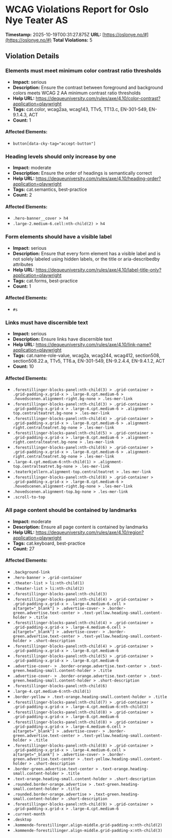 # WCAG Violations Report for Oslo Nye Teater AS

**Timestamp:** 2025-10-19T00:31:27.875Z
**URL:** [https://oslonye.no/#](https://oslonye.no/#)
**Total Violations:** 5

## Violation Details

### Elements must meet minimum color contrast ratio thresholds

- **Impact:** serious
- **Description:** Ensure the contrast between foreground and background colors meets WCAG 2 AA minimum contrast ratio thresholds
- **Help URL:** https://dequeuniversity.com/rules/axe/4.10/color-contrast?application=playwright
- **Tags:** cat.color, wcag2aa, wcag143, TTv5, TT13.c, EN-301-549, EN-9.1.4.3, ACT
- **Count:** 1

#### Affected Elements:

- `button[data-cky-tag="accept-button"]`

### Heading levels should only increase by one

- **Impact:** moderate
- **Description:** Ensure the order of headings is semantically correct
- **Help URL:** https://dequeuniversity.com/rules/axe/4.10/heading-order?application=playwright
- **Tags:** cat.semantics, best-practice
- **Count:** 2

#### Affected Elements:

- `.hero-banner__cover > h4`
- `.large-2.medium-6.cell:nth-child(2) > h4`

### Form elements should have a visible label

- **Impact:** serious
- **Description:** Ensure that every form element has a visible label and is not solely labeled using hidden labels, or the title or aria-describedby attributes
- **Help URL:** https://dequeuniversity.com/rules/axe/4.10/label-title-only?application=playwright
- **Tags:** cat.forms, best-practice
- **Count:** 1

#### Affected Elements:

- `#s`

### Links must have discernible text

- **Impact:** serious
- **Description:** Ensure links have discernible text
- **Help URL:** https://dequeuniversity.com/rules/axe/4.10/link-name?application=playwright
- **Tags:** cat.name-role-value, wcag2a, wcag244, wcag412, section508, section508.22.a, TTv5, TT6.a, EN-301-549, EN-9.2.4.4, EN-9.4.1.2, ACT
- **Count:** 10

#### Affected Elements:

- `.forestillinger-blocks-panel:nth-child(3) > .grid-container > .grid-padding-x.grid-x > .large-8.cpt.medium-6 > .hovedscenen.alignment-right.bg-none > .les-mer-link`
- `.forestillinger-blocks-panel:nth-child(3) > .grid-container > .grid-padding-x.grid-x > .large-4.cpt.medium-6 > .alignment-top.centralteatret.bg-none > .les-mer-link`
- `.forestillinger-blocks-panel:nth-child(4) > .grid-container > .grid-padding-x.grid-x > .large-8.cpt.medium-6 > .alignment-right.centralteatret.bg-none > .les-mer-link`
- `.forestillinger-blocks-panel:nth-child(5) > .grid-container > .grid-padding-x.grid-x > .large-8.cpt.medium-6 > .alignment-right.centralteatret.bg-none > .les-mer-link`
- `.forestillinger-blocks-panel:nth-child(6) > .grid-container > .grid-padding-x.grid-x > .large-8.cpt.medium-6 > .alignment-right.centralteatret.bg-none > .les-mer-link`
- `.large-4.cpt.medium-6:nth-child(1) > .alignment-top.centralteatret.bg-none > .les-mer-link`
- `.teaterkjellern.alignment-top.centralteatret > .les-mer-link`
- `.forestillinger-blocks-panel:nth-child(8) > .grid-container > .grid-padding-x.grid-x > .large-8.cpt.medium-6 > .hovedscenen.alignment-right.bg-none > .les-mer-link`
- `.hovedscenen.alignment-top.bg-none > .les-mer-link`
- `.scroll-to-top`

### All page content should be contained by landmarks

- **Impact:** moderate
- **Description:** Ensure all page content is contained by landmarks
- **Help URL:** https://dequeuniversity.com/rules/axe/4.10/region?application=playwright
- **Tags:** cat.keyboard, best-practice
- **Count:** 27

#### Affected Elements:

- `.background-link`
- `.hero-banner > .grid-container`
- `.theater-list > li:nth-child(1)`
- `.theater-list > li:nth-child(2)`
- `.forestillinger-blocks-panel:nth-child(3)`
- `.forestillinger-blocks-panel:nth-child(4) > .grid-container > .grid-padding-x.grid-x > .large-4.medium-6.cell > a[target="_blank"] > .advertise-cover- > .border-green.advertise.text-center > .text-yellow.heading-small.content-holder > .title`
- `.forestillinger-blocks-panel:nth-child(4) > .grid-container > .grid-padding-x.grid-x > .large-4.medium-6.cell > a[target="_blank"] > .advertise-cover- > .border-green.advertise.text-center > .text-yellow.heading-small.content-holder > .short-description`
- `.forestillinger-blocks-panel:nth-child(4) > .grid-container > .grid-padding-x.grid-x > .large-8.cpt.medium-6`
- `.forestillinger-blocks-panel:nth-child(5) > .grid-container > .grid-padding-x.grid-x > .large-8.cpt.medium-6`
- `.advertise-cover- > .border-orange.advertise.text-center > .text-green.heading-small.content-holder > .title`
- `.advertise-cover- > .border-orange.advertise.text-center > .text-green.heading-small.content-holder > .short-description`
- `.forestillinger-blocks-panel:nth-child(6)`
- `.large-4.cpt.medium-6:nth-child(1)`
- `.border-yellow > .text-orange.heading-small.content-holder > .title`
- `.forestillinger-blocks-panel:nth-child(7) > .grid-container > .grid-padding-x.grid-x > .large-4.cpt.medium-6:nth-child(3)`
- `.forestillinger-blocks-panel:nth-child(8) > .grid-container > .grid-padding-x.grid-x > .large-8.cpt.medium-6`
- `.forestillinger-blocks-panel:nth-child(8) > .grid-container > .grid-padding-x.grid-x > .large-4.medium-6.cell > a[target="_blank"] > .advertise-cover- > .border-green.advertise.text-center > .text-yellow.heading-small.content-holder > .title`
- `.forestillinger-blocks-panel:nth-child(8) > .grid-container > .grid-padding-x.grid-x > .large-4.medium-6.cell > a[target="_blank"] > .advertise-cover- > .border-green.advertise.text-center > .text-yellow.heading-small.content-holder > .short-description`
- `.border-green.advertise.text-center > .text-orange.heading-small.content-holder > .title`
- `.text-orange.heading-small.content-holder > .short-description`
- `.rounded.border-orange.advertise > .text-green.heading-small.content-holder > .title`
- `.rounded.border-orange.advertise > .text-green.heading-small.content-holder > .short-description`
- `.forestillinger-blocks-panel:nth-child(9) > .grid-container > .grid-padding-x.grid-x > .large-4.cpt.medium-6`
- `.current-month`
- `.desktop`
- `.kommende-forestillinger.align-middle.grid-padding-x:nth-child(2)`
- `.kommende-forestillinger.align-middle.grid-padding-x:nth-child(3)`
